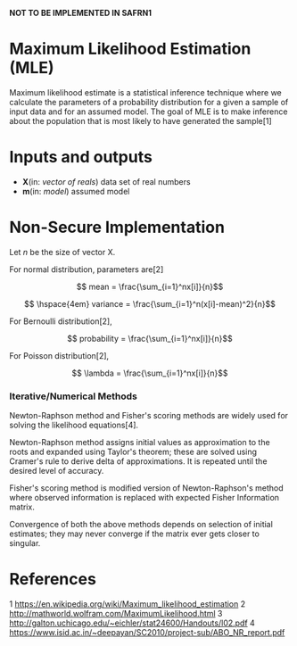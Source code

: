 **NOT TO BE IMPLEMENTED IN SAFRN1**

# Maximum Likelihood Estimation (MLE)
Maximum likelihood estimate is a statistical inference technique where we calculate the parameters of a probability distribution for a given a sample of input data and for an assumed model. The goal of MLE is to make inference about the population that is most likely to have generated the sample[1]

# Inputs and outputs
* **X**(in: *vector of reals*) data set of real numbers
* **m**(in: *model*) assumed model

# Non-Secure Implementation
Let _n_ be the size of vector X.

For normal distribution,  parameters are[2]
```math
    mean = \frac{\sum_{i=1}^nx[i]}{n}
```

```math
   \hspace{4em} variance =  \frac{\sum_{i=1}^n(x[i]-mean)^2}{n}
```

For Bernoulli distribution[2],
```math
    probability =  \frac{\sum_{i=1}^nx[i]}{n}
```

For Poisson distribution[2],
```math
     \lambda =  \frac{\sum_{i=1}^nx[i]}{n}
```

### Iterative/Numerical Methods
Newton-Raphson  method and Fisher's scoring methods are widely used for solving the likelihood equations[4].

Newton-Raphson method assigns initial values as approximation to the roots and expanded using Taylor's theorem; these are solved using Cramer's rule to derive delta of approximations. It is repeated until the desired level of accuracy.

Fisher's scoring method is modified version of Newton-Raphson's method where observed information is replaced with expected Fisher Information matrix.

Convergence of both the above methods depends on selection of initial estimates; they may never converge if the matrix ever gets closer to singular.


# References
1 https://en.wikipedia.org/wiki/Maximum_likelihood_estimation
2 http://mathworld.wolfram.com/MaximumLikelihood.html
3 http://galton.uchicago.edu/~eichler/stat24600/Handouts/l02.pdf
4 https://www.isid.ac.in/~deepayan/SC2010/project-sub/ABO_NR_report.pdf

